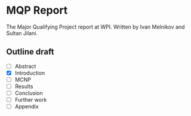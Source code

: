 # MQP Report
The Major Qualifying Project report at WPI. Written by Ivan Melnikov and Sultan Jilani.

## Outline draft

- [ ] Abstract  
- [x] Introduction  
- [ ] MCNP   
- [ ] Results  
- [ ] Conclusion  
- [ ] Further work  
- [ ] Appendix  
